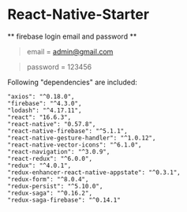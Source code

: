# React-Native-Starter

** firebase login email and password **	

  > email = admin@gmail.com
  
  > password = 123456

  Following "dependencies" are included:
  
    "axios": "^0.18.0",
    "firebase": "^4.3.0",
    "lodash": "^4.17.11",
    "react": "16.6.3",
    "react-native": "0.57.8",
    "react-native-firebase": "^5.1.1",
    "react-native-gesture-handler": "^1.0.12",
    "react-native-vector-icons": "^6.1.0",
    "react-navigation": "^3.0.9",
    "react-redux": "^6.0.0",
    "redux": "^4.0.1",
    "redux-enhancer-react-native-appstate": "^0.3.1",
    "redux-form": "^8.0.4",
    "redux-persist": "^5.10.0",
    "redux-saga": "^0.16.2",
    "redux-saga-firebase": "^0.14.1"
    
    
    
